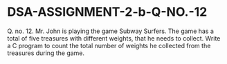 # DSA-ASSIGNMENT-2-b-Q-NO.-12
Q. no. 12. Mr. John is playing the game Subway Surfers. The game has a total of five treasures with different weights, that he needs to collect. Write a C program to count the total number of weights he collected from the treasures during the game.
